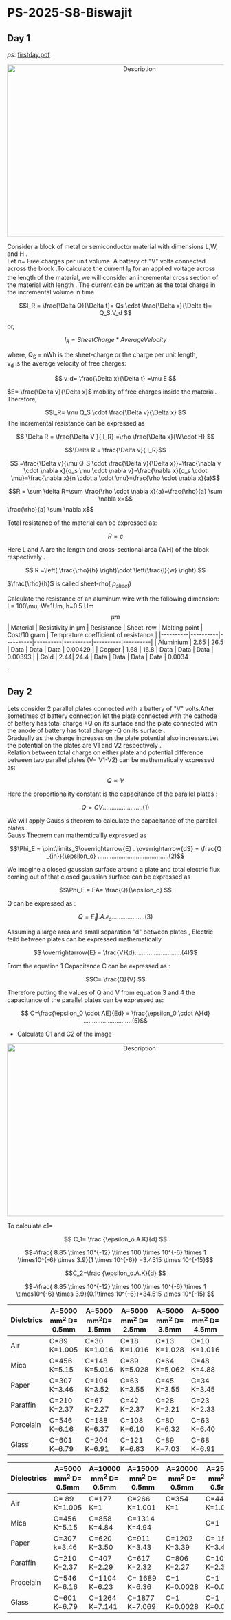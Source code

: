 # PS-2025-S8-Biswajit
## Day 1
*ps*: [firstday.pdf](https://www.dropbox.com/scl/fi/vpwb0qvgaxr6g17kae5om/PS-Day-1.pdf?rlkey=spzuaq1qmbvnl727y1y9kd41t&st=sjkp1z95&dl=0)

 <p align="center">
   <img src="https://github.com/user-attachments/assets/c156504e-aa2f-4d54-9583-70e9134ee6c7" alt="Description" width="600" height="400"/>
</p>

Consider a block of metal or semiconductor material with dimensions L,W, and H .\
Let n= Free charges per unit volume. 
A battery of "V" volts connected across the block .To calculate the current I<sub>R</sub> for an applied voltage 
 across the length of the material, we will consider an incremental cross section of the material with length 
. The current can be written as the total charge in the incremental volume in time 

$$I_R = \frac{\Delta Q}{\Delta t}= Qs \cdot \frac{\Delta x}{\Delta t}= Q_S.V_d $$

or,

$$I_R=SheetCharge* AverageVelocity$$

where, Q<sub>S</sub>    =  nWh is the sheet-charge or the charge per unit length,\
v<sub>d</sub>  is the average velocity of free charges:

$$ v_d= \frac{\Delta x}{\Delta t}  =\mu E  $$

$E= \frac{\Delta v}{\Delta x}$  mobility of free charges inside the material.
Therefore,

$$I_R= \mu Q_S \cdot \frac{\Delta v}{\Delta x}  $$
The incremental resistance can be expressed as

$$ \Delta R = \frac{\Delta V }{ I_R} =\rho  \frac{\Delta x}{W\cdot H} $$

$$\Delta R = \frac{\Delta v}{ I_R}$$

$$ =\frac{\Delta v}{\mu Q_S \cdot \frac{\Delta v}{\Delta x}}=\frac{\nabla v \cdot \nabla x}{q_s \mu \cdot \nabla v}=\frac{\nabla x}{q_s \cdot \mu}=\frac{\nabla x}{n \cdot a \cdot \mu}=\frac{\rho \cdot \nabla x}{a}$$


$$R = \sum \delta R=\sum \frac{\rho \cdot \nabla x}{a}=\frac{\rho}{a} \sum \nabla x=$$\frac{\rho}{a} \sum \nabla x$$




 
 




Total resistance of the material can be expressed as:

$$ R =c $$

Here L and A are the length and cross-sectional area (WH) of the block respectively .

$$ R =\left( \frac{\rho}{h} \right)\cdot \left(\frac{l}{w} \right) $$

$\frac{\rho}{h}$ is called sheet-rho( $\rho_{sheet}$)


Calculate the resistance of an aluminum wire with the following dimension:
L= 100\mu, W=1Um, h=0.5 Um $$ \mu m $$
| Material | Resistivity in μm | Resistance | Sheet-row | Melting point | Cost/10 gram | Temprature coefficient of resistance |
|----------|----------|----------|----------|----------|----------|----------|
| Aluminium    | 2.65     | 26.5     | Data     | Data     | Data     | 0.00429     |
| Copper   | 1.68 | 16.8    | Data     | Data     | Data     | 0.00393   |
| Gold | 2.44| 24.4  | Data     | Data     | Data     | Data     | 0.0034






















:



## Day 2
Lets consider 2 parallel plates connected with a battery of "V" volts.After sometimes of battery connection let the plate connected with the cathode of battery has total charge +Q on its surface and 
the plate connected with the anode of battery has total charge -Q on its surface .\
Gradually as the charge increases on the plate potential also increases.Let the potential on the plates are V1 and V2 respectively .\
Relation between total charge on either plate and potential difference between two parallel plates (V= V1-V2) can be mathematically expressed as:

$$ Q \propto V $$
 
Here the proportionality constant is the capacitance of the parallel plates : 

$$ Q = CV .......................(1)$$  
 
We will apply Gauss's theorem to calculate the capacitance of the parallel plates .\
Gauss Theorem can mathemticallly expressed as

$$\Phi_E = \oint\limits_S\overrightarrow{E} . \overrightarrow{dS} = \frac{Q _{in}}{\epsilon_o} .........................................(2)$$

We imagine a closed gaussian surface around a plate and total electric flux coming out of that closed gaussian surface can be expressed as

$$\Phi_E = EA=  \frac{Q}{\epsilon_o} $$

Q can be expressed as :

$$ Q=\overrightarrow{E}.A.\epsilon_o ...................(3) $$

Assuming a large area and small separation "d" between plates , Electric feild between plates can be expressed mathematically 

$$ \overrightarrow{E} = \frac{V}{d}...........................(4)$$

From the equation 1 Capacitance C can be expressed as  : 

$$C= \frac{Q}{V} $$

Therefore putting the values of Q and V from equation 3 and 4 the capacitance of the parallel plates can be expressed as:

 $$ C=\frac{\epsilon_0 \cdot AE}{Ed} = \frac{\epsilon_0 \cdot A}{d} ............................(5)$$

* Calculate  C1  and C2 of the image
 <p align="center">
   <img src="https://github.com/user-attachments/assets/1eb4bfff-6368-469d-bfcd-5d40f87470b8" alt="Description" width="600" height="400"/>
</p>
To calculate c1=

$$ C_1= \frac {\epsilon_o.A.K}{d} $$

$$=\frac{ 8.85 \times 10^{-12}  \times  100 \times 10^{-6} \times 1 \times10^{-6} \times 3.9}{1 \times 10^{-6}} =3.4515  \times 10^{-15}$$                            

$$C_2=\frac {\epsilon_o.A.K}{d} $$

$$=\frac{ 8.85 \times 10^{-12}  \times 100 \times 10^{-6} \times 1 \times10^{-6} \times 3.9}{0.1\times 10^{-6}}=34.515 \times 10^{-15} $$

| Dielctrics| A=5000 mm<sup>2</sup> D= 0.5mm| A=5000 mm<sup>2</sup>D= 1.5mm|  A=5000 mm<sup>2</sup> D= 2.5mm |  A=5000 mm<sup>2</sup> D= 3.5mm |  A=5000 mm<sup>2</sup> D= 4.5mm |  A=5000 mm<sup>2</sup> D= 5mm|
|----------|----------|----------|----------|----------|----------|----------|
| Air  | C=89 K=1.005     | C=30 K=1.016   | C=18 K=1.016   | C=13 K=1.028   | C=10 K=1.016  | C=9 K=1.016    |
| Mica  | C=456 K=5.15  | C=148 K=5.016| C=89 K=5.028   | C=64  K=5.062  | C=48 K=4.88    | C=45 K=5.08   |
| Paper    | C=307 K=3.46  | C=104 K=3.52    | C=63 K=3.55    | C=45 K=3.55  | C=34  K=3.45  | C=32 K=3.615   |
| Paraffin    | C=210 K=2.37   | C=67  K=2.27    | C=42  K=2.37    | C=28 K=2.21    | C=23 K=2.33   |C=21 K=2.37   |
| Porcelain    | C=546   K=6.16 | C=188 K=6.37   |C=108   K=6.10    | C=80 K=6.32    | C=63  K=6.40    |C=54  K=6.10    |
| Glass   | C=601  K=6.79  | C=204 K=6.91    |C=121 K=6.83   | C=89   K=7.03    | C=68  K=6.91 | C=63 K=7.11   |






| Dielectrics |A=5000 mm<sup>2</sup> D= 0.5mm | A=10000 mm<sup>2</sup> D= 0.5mm| A=15000 mm<sup>2</sup> D= 0.5mm | A=20000 mm<sup>2</sup> D= 0.5mm | A=25000 mm<sup>2</sup> D= 0.5mm | 
|----------|----------|----------|----------|----------|----------|
| Air    |C= 89 K=1.005|C=177 K=1|C=266 K=1.001|C=354 K=1    | C=443  K=1.001|
| Mica    | C=456   K=5.15|C=858 K=4.84 |C=1314 K=4.94 |   | C=1 | 
| Paper    | C=307   k=3.46| C=620 K=3.50|C=911 K=3.43| C=1202 K=3.39 | C= 1533 K=3.46|
| Paraffin    |C=210 K=2.37 | C=407 K=2.29     |C=617 K=2.32    | C=806 K=2.27  | C=1028 K=2.32 |
| Procelain  |C=546 K=6.16| C=1104 K=6.23     | C= 1689 K=6.36     | C=1 K=0.0028| C=1 K=0.0022| 
| Glass    |C=601 K=6.79|C=1264 K=7.141     | C=1877 K=7.069     | C=1 K=0.0028     |C=1 K=0.0022  |    













   


 

















 





